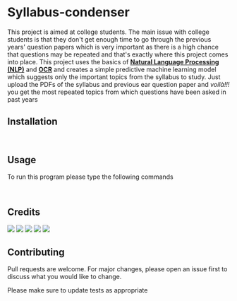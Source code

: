 # Syllabus-condenser
This project is aimed at college students. The main issue with college students is that they don't get enough time to go through the previous years' question papers which is very important as there is a high chance that questions may be repeated and that's exactly where this project comes into place. This project uses the basics of [**Natural Language Processing (NLP)**](https://machinelearningmastery.com/natural-language-processing/) and [**OCR**](https://searchcontentmanagement.techtarget.com/definition/OCR-optical-character-recognition) and creates a simple predictive machine learning model which suggests only the important topics from the syllabus to study. Just upload the PDFs of the syllabus and previous ear question paper and *voilà!!!* you get the most repeated topics from which questions have been asked in past years
## Installation
```python
  
```

## Usage
To run this program please type the following commands
```python
  
```
## Credits  
[<img src="https://img.shields.io/badge/Stack_Overflow-FE7A16?style=for-the-badge&logo=stack-overflow&logoColor=white">](https://stackoverflow.com/)  [<img src="https://img.shields.io/badge/GeeksforGeeks-gray?style=for-the-badge&logo=geeksforgeeks&logoColor=35914c">](https://www.geeksforgeeks.org/)  [<img src="https://img.shields.io/badge/Medium-12100E?style=for-the-badge&logo=medium&logoColor=white">](https://medium.com/)  [<img src="https://img.shields.io/badge/python-3670A0?style=for-the-badge&logo=python&logoColor=ffdd54">](https://pypi.org/)  [<img src="https://img.shields.io/badge/<handle>-%23FF0000.svg?style=for-the-badge&logo=YouTube&logoColor=white">](https://www.youtube.com/c/KunalKushwaha/featured) 
## Contributing
Pull requests are welcome. For major changes, please open an issue first to discuss what you would like to change.

Please make sure to update tests as appropriate
